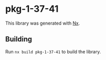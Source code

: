 # pkg-1-37-41

This library was generated with [Nx](https://nx.dev).

## Building

Run `nx build pkg-1-37-41` to build the library.
